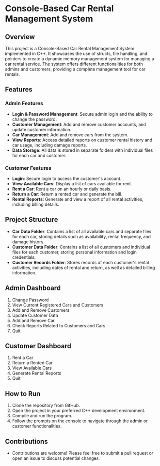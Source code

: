 # Console-Based Car Rental Management System

## Overview

This project is a Console-Based Car Rental Management System implemented in C++. It showcases the use of structs, file handling, and pointers to create a dynamic memory management system for managing a car rental service. The system offers different functionalities for both admins and customers, providing a complete management tool for car rentals.

## Features

### Admin Features
- **Login & Password Management**: Secure admin login and the ability to change the password.
- **Customer Management**: Add and remove customer accounts, and update customer information.
- **Car Management**: Add and remove cars from the system.
- **View Reports**: Access detailed reports on customer rental history and car usage, including damage reports.
- **Data Storage**: All data is stored in separate folders with individual files for each car and customer.

### Customer Features
- **Login**: Secure login to access the customer's account.
- **View Available Cars**: Display a list of cars available for rent.
- **Rent a Car**: Rent a car on an hourly or daily basis.
- **Return a Car**: Return a rented car and generate the bill.
- **Rental Reports**: Generate and view a report of all rental activities, including billing details.

## Project Structure

- **Car Data Folder**: Contains a list of all available cars and separate files for each car, storing details such as availability, rental frequency, and damage history.
- **Customer Data Folder**: Contains a list of all customers and individual files for each customer, storing personal information and login credentials.
- **Customer Records Folder**: Stores records of each customer's rental activities, including dates of rental and return, as well as detailed billing information.

## Admin Dashboard

1) Change Password
2) View Current Registered Cars and Customers
3) Add and Remove Customers
4) Update Customer Data
5) Add and Remove Car
6) Check Reports Related to Customers and Cars
7) Quit

## Customer Dashboard

1) Rent a Car
2) Return a Rented Car
3) View Available Cars
4) Generate Rental Reports
5) Quit

## How to Run

1) Clone the repository from GitHub.
2) Open the project in your preferred C++ development environment.
3) Compile and run the program.
4) Follow the prompts on the console to navigate through the admin or customer functionalities.

## Contributions
- Contributions are welcome! Please feel free to submit a pull request or open an issue to discuss potential changes.
